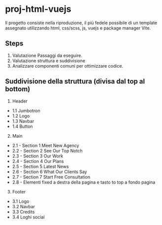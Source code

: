 # proj-html-vuejs
Il progetto consiste nella riproduzione, il più fedele possibile di un template assegnato utilizzando html, css/scss, js, vuejs e package manager Vite. 


## Steps

1. Valutazione Passaggi da eseguire.
2. Valutazione struttura e suddivisione
3. Analizzare componenti comuni per ottimizzare codice.

## Suddivisione della struttura (divisa dal top al bottom)

1.  Header
  - 1.1 Jumbotron
  - 1.2 Logo
  - 1.3 Navbar
  - 1.4 Button

2. Main
  - 2.1 - Section 1 Meet New Agency
  - 2.2 - Section 2 See Our Top Notch
  - 2.3 - Section 3 Our Work
  - 2.4 - Section 4 Our Plans
  - 2.5 - Section 5 Latest News
  - 2.6 - Section 6 What Our Clients Say
  - 2.7 - Section 7 Start Free Consultation
  - 2.8 - Elementi fixed a destra della pagina e tasto to top a fondo pagina

3. Footer
  - 3.1 Logo
  - 3.2 Navbar
  - 3.3 Credits
  - 3.4 Loghi social
